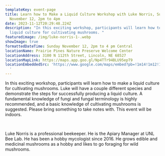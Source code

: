```yaml
---
templateKey: event-page
title: Learn how to Make a Liquid Culture Workshop with Luke Norris, Sunday
  November 12, 2pm to 4pm
date: 2023-11-12T20:29:48.224Z
description: "In this exciting workshop, participants will learn how to make a
  liquid culture for cultivating mushrooms. "
featuredimage: /img/luke-norris-1-.webp
showImage: true
formattedDateTime: Sunday November 12, 2pm to 4 pm Central
locationName: Prairie Pines Nature Preserve Welcome Center
locationAddress: 3100 N 112th Street, Lincoln, NE 68527
locationMapLink: https://maps.app.goo.gl/Np4TTr94BLU95epT9
locationEmbeddedSrc: 'https://www.google.com/maps/embed?pb=!1m14!1m12!1m3!1d5556.9889391796905!2d-96.56694760165307!3d40.84502468735028!2m3!1f0!2f0!3f0!3m2!1i1024!2i768!4f13.1!5e1!3m2!1sen!2sus!4v1697312318171!5m2!1sen!2sus"
  '
---
```

In this exciting workshop, participants will learn how to make a liquid culture for cultivating mushrooms. Luke will have a couple different species and demonstrate the steps for successfully producing a liquid culture. A fundamental knowledge of fungi and fungal terminology is highly recommended, and a basic knowledge of cultivating mushrooms is suggested. Please bring something to take notes with. This event will be indoors.

 

Luke Norris is a professional beekeeper. He is the Apiary Manager at UNL Bee Lab. He has been a hobby mycologist since 2016. He grows edible and medicinal mushrooms as a hobby and likes to go foraging for wild mushrooms.
